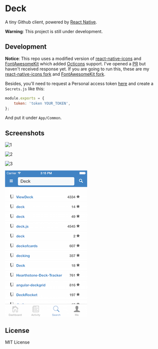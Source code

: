 Deck
====

A tiny Github client, powered by [React Native](https://github.com/facebook/react-native). 

**Warning**: This project is still under development.

Development
-----------

**Notice**: This repo uses a modified version of [react-native-icons](https://github.com/corymsmith/react-native-icons) and [FontAwesomeKit](https://github.com/PrideChung/FontAwesomeKit) which added [Octicons](http://octicons.github.com/) support. I've opened a [PR](https://github.com/PrideChung/FontAwesomeKit/pull/50) but haven't received response yet. If you are going to run this, these are my [react-native-icons fork](https://github.com/skyline75489/react-native-icons) and [FontAwesomeKit fork](https://github.com/skyline75489/FontAwesomeKit). 

Besides, you'll need to request a Personal access token [here](https://github.com/settings/tokens) and create a `Secrets.js` like this:

```javascript
module.exports = {
    token: 'token YOUR_TOKEN',
};
```

And put it under `App/Common`.


Screenshots
-----------

![1](./Screenshots/1.png)

![2](./Screenshots/2.png)

![3](./Screenshots/3.png)

![4](./Screenshots/4.png)

License
-------

MIT License

